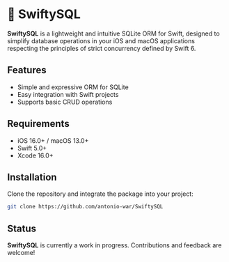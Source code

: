# 💾 SwiftySQL

**SwiftySQL** is a lightweight and intuitive SQLite ORM for Swift, designed to simplify database operations in your iOS and macOS applications respecting the principles of strict concurrency defined by Swift 6.

## Features

- Simple and expressive ORM for SQLite
- Easy integration with Swift projects
- Supports basic CRUD operations

## Requirements

- iOS 16.0+ / macOS 13.0+
- Swift 5.0+
- Xcode 16.0+

## Installation

Clone the repository and integrate the package into your project:

```bash
git clone https://github.com/antonio-war/SwiftySQL
```

## Status

**SwiftySQL** is currently a work in progress. Contributions and feedback are welcome!
